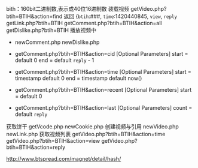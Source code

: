 bith：160bit二进制数,表示成40位16进制数
装载视频
getVideo.php?btih=BTIH&action=find
返回
{`btih`:###, `time`:1420440845, `view`, `reply` 
getLink.php?btih=BTIH
getComment.php?btih=BTIH&action=all
getDislike.php?btih=BTIH
播放视频中
*	newComment.php
newDislike.php

*	getComment.php?btih=BTIH&action=cid
[Optional Parameters]
		start = default 0
		end   = default `reply` - 1

*	getComment.php?btih=BTIH&action=time
[Optional Parameters]
		start = timestamp default 0
		end   = timestamp default now()

*	getComment.php?btih=BTIH&action=recent
[Optional Parameters]
		start = default 0

*	getComment.php?btih=BTIH&action=last
[Optional Parameters]
		count = default `reply`

获取饼干
getVcode.php
newCookie.php
创建视频与引用
newVideo.php
newLink.php
获取视频列表
getVideo.php?btih=BTIH&action=time
getVideo.php?btih=BTIH&action=view
getVideo.php?btih=BTIH&action=reply

http://www.btspread.com/magnet/detail/hash/
